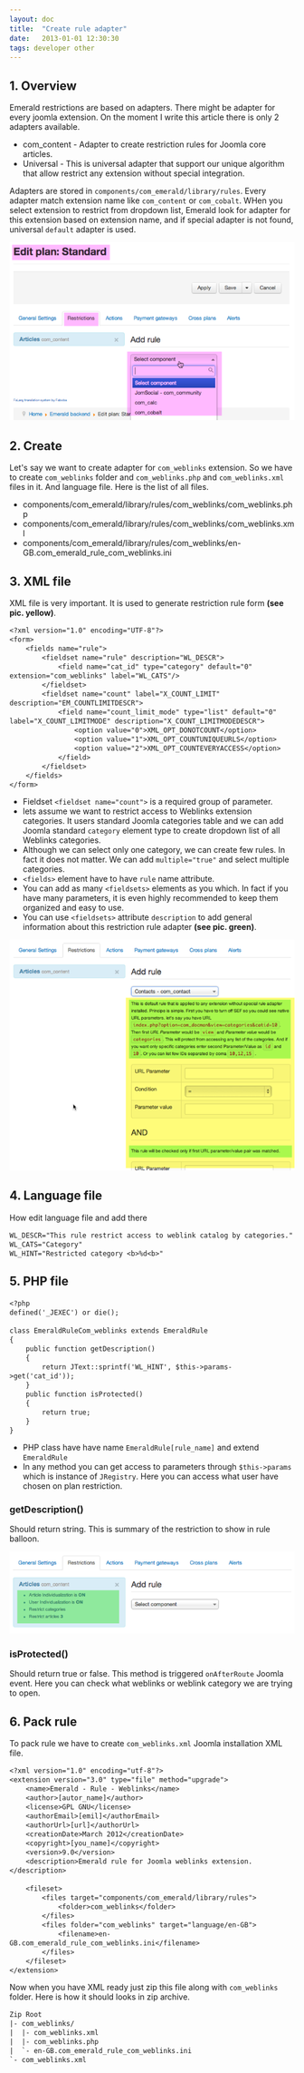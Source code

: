 ```yaml
---
layout: doc
title:  "Create rule adapter"
date:   2013-01-01 12:30:30
tags: developer other
---
```


## 1. Overview

Emerald restrictions are based on adapters. There might be adapter for every joomla extension. On the moment I write this article there is only 2 adapters available.

- com_content - Adapter to create restriction rules for Joomla core articles.
- Universal - This is universal adapter that support our unique algorithm that allow restrict any extension without special integration.

Adapters are stored in `components/com_emerald/library/rules`. Every adapter match extension name like `com_content` or `com_cobalt`. WHen you select extension to restrict from dropdown list, Emerald look for adapter for this extension based on extension name, and if special adapter is not found, universal `default` adapter is used.

![](/assets/img/screenshots/select-restriction.png)

## 2. Create

Let's say we want to create adapter for `com_weblinks` extension. So we have to create  `com_weblinks` folder and `com_weblinks.php` and `com_weblinks.xml` files in it. And language file. Here is the list of all files.

- components/com_emerald/library/rules/com_weblinks/com_weblinks.php
- components/com_emerald/library/rules/com_weblinks/com_weblinks.xml
- components/com_emerald/library/rules/com_weblinks/en-GB.com_emerald_rule_com_weblinks.ini

## 3. XML file

XML file is very important. It is used to generate restriction rule form **(see pic. yellow)**.

    <?xml version="1.0" encoding="UTF-8"?>
    <form>
        <fields name="rule">
            <fieldset name="rule" description="WL_DESCR">
                <field name="cat_id" type="category" default="0" extension="com_weblinks" label="WL_CATS"/>
            </fieldset>
            <fieldset name="count" label="X_COUNT_LIMIT" description="EM_COUNTLIMITDESCR">
                <field name="count_limit_mode" type="list" default="0" label="X_COUNT_LIMITMODE" description="X_COUNT_LIMITMODEDESCR">
                    <option value="0">XML_OPT_DONOTCOUNT</option>
                    <option value="1">XML_OPT_COUNTUNIQUEURLS</option>
                    <option value="2">XML_OPT_COUNTEVERYACCESS</option>
                </field>
            </fieldset>
        </fields>
    </form>

- Fieldset `<fieldset name="count">` is a required group of parameter.
- lets assume we want to restrict access to Weblinks extension categories. It users standard Joomla categories table and we can add Joomla standard  `category` element type to create dropdown list of all Weblinks categories.
- Although we can select only one category, we can create few rules. In fact it does not matter. We can add `multiple="true"` and select multiple categories.
- `<fields>` element have to have `rule` name attribute.
- You can add as many `<fieldsets>` elements as you which. In fact if you have many parameters, it is even highly recommended to keep them organized and easy to use.
- You can use `<fieldsets>` attribute `description` to add general information about this restriction rule adapter **(see pic. green)**.

![](/assets/img/screenshots/rule-form.png)

## 4. Language file

How edit language file and add there

    WL_DESCR="This rule restrict access to weblink catalog by categories."
    WL_CATS="Category"
    WL_HINT="Restricted category <b>%d<b>"

## 5. PHP file

    <?php
    defined('_JEXEC') or die();

    class EmeraldRuleCom_weblinks extends EmeraldRule
    {
        public function getDescription()
        {
            return JText::sprintf('WL_HINT', $this->params->get('cat_id'));
        }
        public function isProtected()
        {
            return true;
        }
    }

- PHP class have have name `EmeraldRule[rule_name]` and extend `EmeraldRule`
- In any method you can get access to parameters through `$this->params` which is instance of `JRegistry`. Here you can access what user have chosen on plan restriction.

### getDescription()

Should return string. This is summary of the restriction to show in rule balloon.

![](/assets/img/screenshots/rule-baloon.png)

### isProtected()

Should return true or false. This method is triggered `onAfterRoute` Joomla event. Here you can check what weblinks or weblink category we are trying to open.

## 6. Pack rule

To pack rule we have to create `com_weblinks.xml` Joomla installation XML file.

    <?xml version="1.0" encoding="utf-8"?>
    <extension version="3.0" type="file" method="upgrade">
        <name>Emerald - Rule - Weblinks</name>
        <author>[autor_name]</author>
        <license>GPL GNU</license>
        <authorEmail>[emil]</authorEmail>
        <authorUrl>[url]</authorUrl>
        <creationDate>March 2012</creationDate>
        <copyright>[you_name]</copyright>
        <version>9.0</version>
        <description>Emerald rule for Joomla weblinks extension.</description>

        <fileset>
            <files target="components/com_emerald/library/rules">
                <folder>com_weblinks</folder>
            </files>
            <files folder="com_weblinks" target="language/en-GB">
                <filename>en-GB.com_emerald_rule_com_weblinks.ini</filename>
            </files>
        </fileset>
    </extension>

Now when you have XML ready just zip this file along with `com_weblinks` folder. Here is how it should looks in zip archive.

    Zip Root
    |- com_weblinks/
    |  |- com_weblinks.xml
    |  |- com_weblinks.php
    |  `- en-GB.com_emerald_rule_com_weblinks.ini
    `- com_weblinks.xml